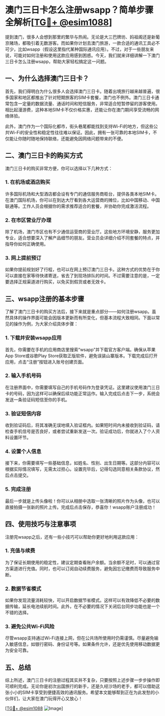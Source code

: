 # 澳门三日卡怎么注册wsapp？简单步骤全解析[[TG💪+ @esim1088](https://t.me/s/esim1088)]

提到澳门，很多人会想到那里的繁华与热闹。无论是大三巴牌坊、妈祖阁还是新葡京赌场，都吸引着无数游客。而如果你计划去澳门旅游，一款合适的通讯工具必不可少，比如wsapp（假设这里指代某种国际通讯应用）。不过，对于一些朋友来说，可能对如何注册和使用这款应用感到困惑。今天，我们就来详细讲解一下澳门三日卡怎么注册wsapp，帮助大家轻松搞定这一问题。

## 一、为什么选择澳门三日卡？

首先，我们得明白为什么很多人会选择澳门三日卡。随着出境旅行越来越普遍，很多国家和地区都推出了针对短期旅客的SIM卡套餐，澳门也不例外。澳门三日卡通常包含一定量的数据流量、通话时间和短信服务，非常适合短暂停留的游客使用。相比起漫游费，这种本地SIM卡不仅价格实惠，还能让你在澳门期间享受流畅的网络体验。

此外，澳门作为一个国际化都市，街头巷尾都能找到支持Wi-Fi的地方，但这些公共Wi-Fi的安全性和稳定性往往难以保证。因此，拥有一张可靠的本地SIM卡，不仅能让你随时随地保持联络，还能避免因网络问题带来的不便。

## 二、澳门三日卡的购买方式

澳门三日卡的购买非常方便，你可以选择以下几种方式：

### 1. 在机场或酒店购买

许多国际机场和大型酒店都会设有专门的通信服务商柜台，提供各类本地SIM卡。在澳门国际机场，你可以在到达大厅看到各大运营商的摊位，比如中国移动、中国联通等。工作人员会根据你的需求推荐适合的套餐，并协助你完成激活流程。

### 2. 在市区营业厅办理

除了机场，澳门市区也有不少通信运营商的营业厅。这些地方环境安静，服务更加专业，适合想要深入了解产品细节的朋友。营业员会详细介绍不同套餐的特点，并指导你如何正确使用。

### 3. 网上提前预订

如果你提前规划好了行程，也可以在网上预订澳门三日卡。这种方式的优势在于你可以直接在家等待快递寄送，省去了到现场排队的时间。不过需要注意的是，一定要选择正规渠道进行购买，以免买到假货或者无效卡。

## 三、wsapp注册的基本步骤

了解了澳门三日卡的购买方法后，接下来就是重点部分——如何注册wsapp。虽然具体的操作界面可能会因版本更新而有所变化，但基本流程大致相同。下面以常见的操作为例，为大家介绍具体步骤：

### 1. 下载并安装wsapp应用

首先，你需要在手机的应用商店里搜索“wsapp”并下载官方客户端。确保从苹果App Store或谷歌Play Store获取正版软件，避免误装山寨版本。下载完成后打开应用，点击“注册”按钮进入账号创建页面。

### 2. 输入手机号码

在注册界面中，你需要填写自己的手机号码作为登录凭证。这里建议使用澳门三日卡的号码，因为这样可以确保后续功能正常运作。输入完成后点击下一步，系统会发送一条验证码短信至你的手机。

### 3. 验证短信内容

收到验证码后，将其准确无误地填入验证框内。如果短时间内未接收到验证码，请检查手机信号是否良好，或者尝试重新发送一次。验证成功后，你就进入了个人资料设置环节。

### 4. 设置个人信息

接下来，你需要填写一些基础信息，如姓名、性别、出生日期等。这部分内容可以根据实际情况填写，无需太过担心。设置完毕后，记得勾选同意相关条款协议，然后点击提交。

### 5. 完成注册

最后一步就是上传头像啦！你可以从相册中选取一张清晰的照片作为头像，也可以直接拍摄一张新的照片上传。完成后点击保存，恭喜你！wsapp账户注册成功！

## 四、使用技巧与注意事项

注册完wsapp之后，还有一些小技巧可以帮助你更好地利用这款应用：

### 1. 充值与续费

为了保证长期使用的稳定性，建议定期查看账户余额。当余额不足时，可以通过官方渠道进行充值。同时，也可以订阅自动续费服务，避免因忘记缴费而导致服务中断。

### 2. 数据节省模式

如果你发现流量消耗较快，可以开启数据节省模式。这样可以有效降低不必要的数据传输，延长电池续航时间。此外，在不必要的情况下关闭后台同步功能也是一个不错的选择。

### 3. 避免公共Wi-Fi风险

尽管wsapp支持通过Wi-Fi连接上网，但在公共场所使用时仍需谨慎。尽量避免输入敏感信息，如银行密码、身份证号等。如果条件允许，还是优先使用移动数据更为安全可靠。

## 五、总结

综上所述，澳门三日卡的注册过程其实并不复杂，只要按照上述步骤一步步操作即可顺利完成。无论你是初次出国旅行的新手，还是久经沙场的老手，都可以借助这张小小的SIM卡享受到便捷高效的通讯服务。希望本文能够帮到正在为此发愁的小伙伴们，让大家在澳门玩得开心又放心！

[[TG💪+ @esim1088](https://t.me/s/esim1088) ![Image](https://i.postimg.cc/4NQfJmqS/Snipaste-2025-05-13-00-14-12.png)]
